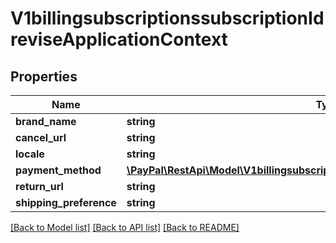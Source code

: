 # V1billingsubscriptionssubscriptionIdreviseApplicationContext

## Properties
Name | Type | Description | Notes
------------ | ------------- | ------------- | -------------
**brand_name** | **string** |  | [optional] 
**cancel_url** | **string** |  | [optional] 
**locale** | **string** |  | [optional] 
**payment_method** | [**\PayPal\RestApi\Model\V1billingsubscriptionsApplicationContextPaymentMethod**](V1billingsubscriptionsApplicationContextPaymentMethod.md) |  | [optional] 
**return_url** | **string** |  | [optional] 
**shipping_preference** | **string** |  | [optional] 

[[Back to Model list]](../README.md#documentation-for-models) [[Back to API list]](../README.md#documentation-for-api-endpoints) [[Back to README]](../README.md)


